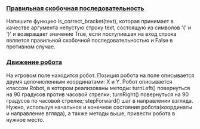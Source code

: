 ### [Правильная скобочная последовательность](/source/simple/isCorrectBrackets.md)

Напишите функцию is_correct_bracket(text), которая принимает в качестве аргумента непустую строку text, состоящую из символов '(' и ')' и возвращает значение True, если поступившая на вход строка является правильной скобочной последовательностью и False в противном случае.

### [Движение робота](/source/simple/moveRobot.md)

На игровом поле находится робот. Позиция робота на поле описывается двумя целочисленным координатами: X и Y. Робот описывается классом Robot, в котором реализованы методы: turnLeft() повернуться на 90 градусов против часовой стрелки; turnRight() повернуться на 90 градусов по часовой стрелке;
stepForward() шаг в направлении взгляда. Нужно, используя начальное и конечное состояния робота(координаты и направление вгляда), а также методы выше, привести робота в нужное место.
    
